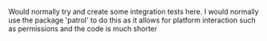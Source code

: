 Would normally try and create some integration tests here. 
I would normally use the package 'patrol' to do this as it allows for platform interaction such as permissions and the code is much shorter